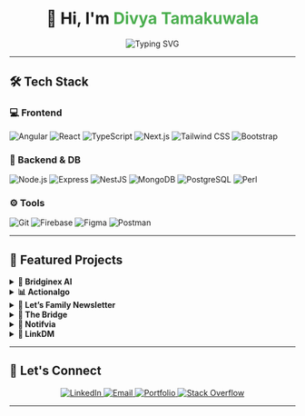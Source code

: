 <h1 align="center">👋 Hi, I'm <span style="color:#4CAF50;">Divya Tamakuwala</span></h1>

<div align="center">
  <img src="https://readme-typing-svg.demolab.com?font=Fira%20Code&duration=2500&pause=1000&width=600&lines=Full%20Stack%20Developer%20(5%2B%20yrs);Angular%20%7C%20React%20%7C%20Node.js;Building%20scalable%2C%20AI-powered%20web%20apps" alt="Typing SVG" />
</div>

---

## 🛠 Tech Stack

### 💻 Frontend
![Angular](https://img.shields.io/badge/Angular-DD0031?style=for-the-badge&logo=angular&logoColor=white)
![React](https://img.shields.io/badge/React-20232A?style=for-the-badge&logo=react&logoColor=61DAFB)
![TypeScript](https://img.shields.io/badge/TypeScript-3178C6?style=for-the-badge&logo=typescript&logoColor=white)
![Next.js](https://img.shields.io/badge/Next.js-000?style=for-the-badge&logo=nextdotjs)
![Tailwind CSS](https://img.shields.io/badge/Tailwind_CSS-06B6D4?style=for-the-badge&logo=tailwind-css&logoColor=white)
![Bootstrap](https://img.shields.io/badge/Bootstrap-563D7C?style=for-the-badge&logo=bootstrap&logoColor=white)

### 🧠 Backend & DB
![Node.js](https://img.shields.io/badge/Node.js-339933?style=for-the-badge&logo=node.js&logoColor=white)
![Express](https://img.shields.io/badge/Express.js-000?style=for-the-badge&logo=express&logoColor=white)
![NestJS](https://img.shields.io/badge/NestJS-E0234E?style=for-the-badge&logo=nestjs&logoColor=white)
![MongoDB](https://img.shields.io/badge/MongoDB-4EA94B?style=for-the-badge&logo=mongodb&logoColor=white)
![PostgreSQL](https://img.shields.io/badge/PostgreSQL-336791?style=for-the-badge&logo=postgresql&logoColor=white)
![Perl](https://img.shields.io/badge/Perl-39457E?style=for-the-badge&logo=perl&logoColor=white)

### ⚙️ Tools
![Git](https://img.shields.io/badge/Git-F05032?style=for-the-badge&logo=git&logoColor=white)
![Firebase](https://img.shields.io/badge/Firebase-FFCA28?style=for-the-badge&logo=firebase&logoColor=black)
![Figma](https://img.shields.io/badge/Figma-F24E1E?style=for-the-badge&logo=figma&logoColor=white)
![Postman](https://img.shields.io/badge/Postman-FF6C37?style=for-the-badge&logo=postman&logoColor=white)

---

## 🌟 Featured Projects

<details>
<summary><strong>🧠 Bridginex AI</strong></summary>
<p>AI-powered company discovery platform built with Next.js, TypeScript & Tailwind. Includes filters, profile insights, and smart search.</p>
</details>

<details>
<summary><strong>📊 Actionalgo</strong></summary>
<p>Stock strategy builder with weighted fund allocation, live financial indicators, and visual logic nesting using Angular + MSAL.</p>
</details>

<details>
<summary><strong>📨 Let’s Family Newsletter</strong></summary>
<p>Angular + Perl based newsletter app with widget scheduling, layout builder, ad management, and multilingual content support.</p>
</details>

<details>
<summary><strong>📱 The Bridge</strong></summary>
<p>Mobile-first community platform using Ionic + Angular, supporting multi-user profiles, event scheduling, and theme-based SCSS design.</p>
</details>

<details>
<summary><strong>📢 Notifvia</strong></summary>
<p>Facebook chatbot marketing tool built with Angular + Material, featuring Graph API integration, broadcast flows, and real-time analytics.</p>
</details>

<details>
<summary><strong>💬 LinkDM</strong></summary>
<p>Instagram automation platform with smart DMs, campaign triggers, and actionable metrics—built with Angular and RxJS.</p>
</details>

---

## 🤝 Let's Connect

<p align="center">
  <a href="https://www.linkedin.com/in/divya-dave-tamakuwala/" target="_blank">
    <img alt="LinkedIn" src="https://img.shields.io/badge/LinkedIn-blue?style=for-the-badge&logo=linkedin&logoColor=white"/>
  </a>
  <a href="mailto:divyadave25024@gmail.com">
    <img alt="Email" src="https://img.shields.io/badge/Email-divyadave25024@gmail.com-D14836?style=for-the-badge&logo=gmail&logoColor=white"/>
  </a>
  <a href="https://divya-portfolio-fawn.vercel.app/" target="_blank">
    <img alt="Portfolio" src="https://img.shields.io/badge/Portfolio-000?style=for-the-badge&logo=vercel&logoColor=white"/>
  </a>
  <a href="https://stackoverflow.com/users/14805519/er-divya-dave" target="_blank">
    <img alt="Stack Overflow" src="https://img.shields.io/badge/Stack%20Overflow-FE7A16?style=for-the-badge&logo=stackoverflow&logoColor=white"/>
  </a>
</p>

---